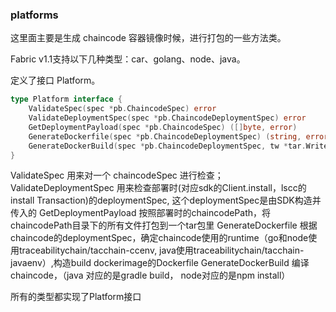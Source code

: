 ### platforms

这里面主要是生成 chaincode 容器镜像时候，进行打包的一些方法类。

Fabric v1.1支持以下几种类型：car、golang、node、java。

定义了接口 Platform。

```go
type Platform interface {
	ValidateSpec(spec *pb.ChaincodeSpec) error
	ValidateDeploymentSpec(spec *pb.ChaincodeDeploymentSpec) error
	GetDeploymentPayload(spec *pb.ChaincodeSpec) ([]byte, error)
	GenerateDockerfile(spec *pb.ChaincodeDeploymentSpec) (string, error)
	GenerateDockerBuild(spec *pb.ChaincodeDeploymentSpec, tw *tar.Writer) error
}
```

ValidateSpec 用来对一个 chaincodeSpec 进行检查；
ValidateDeploymentSpec 用来检查部署时(对应sdk的Client.install，lscc的install Transaction)的deploymentSpec, 这个deploymentSpec是由SDK构造并传入的
GetDeploymentPayload 按照部署时的chaincodePath，将chaincodePath目录下的所有文件打包到一个tar包里
GenerateDockerfile 根据chaincode的deploymentSpec，确定chaincode使用的runtime（go和node使用traceabilitychain/tacchain-ccenv, java使用traceabilitychain/tacchain-javaenv）,构造build dockerimage的Dockerfile
GenerateDockerBuild 编译chaincode，（java 对应的是gradle build， node对应的是npm install）

所有的类型都实现了Platform接口
